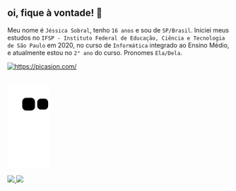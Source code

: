 ## oi, fique à vontade! 🌼
Meu nome é `Jéssica Sobral`, tenho `16 anos` e sou de `SP/Brasil`. Iniciei meus estudos no `IFSP - Instituto Federal de Educação, Ciência e Tecnologia de São Paulo` em 2020, no curso de `Informática` integrado ao Ensino Médio, e atualmente estou no `2° ano` do curso. Pronomes `Ela/Dela`.

<a href="https://picasion.com/"><img src="https://i.picasion.com/pic91/0b0061daafa484cb84aa3ff50d2b246f.gif" width="300" height="300" border="0" alt="https://picasion.com/" /></a><br /><a href="https://picasion.com/"></a>

##

![Snake animation](https://github.com/JessSobral/JessSobral/blob/output/github-contribution-grid-snake.svg)

<div>
  <a href="https://github.com/JessSobral">
  <img height="180em" src="https://github-readme-stats.vercel.app/api?username=JessSobral&show_icons=true&theme=tokyonight&include_all_commits=true&count_private=true"/>
  <img height="180em" src="https://github-readme-stats.vercel.app/api/top-langs/?username=JessSobral&layout=compact&langs_count=7&theme=tokyonight"/>
</div>
